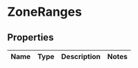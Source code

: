 
# ZoneRanges

## Properties
Name | Type | Description | Notes
------------ | ------------- | ------------- | -------------



